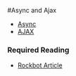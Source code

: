 #Async and Ajax

- [Async](http://www.slideshare.net/clutchski/writing-asynchronous-javascript-101)
- [AJAX](https://developer.mozilla.org/en-US/docs/AJAX/Getting_Started)

### Required Reading
- [Rockbot Article](http://rckbt.me/2014/05/understanding-async/)
